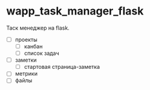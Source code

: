 # wapp_task_manager_flask

Таск менеджер на flask.

- [ ] проекты
    - [ ] канбан
    - [ ] список задач
- [ ] заметки
    - [ ] стартовая страница-заметка
- [ ] метрики
- [ ] файлы